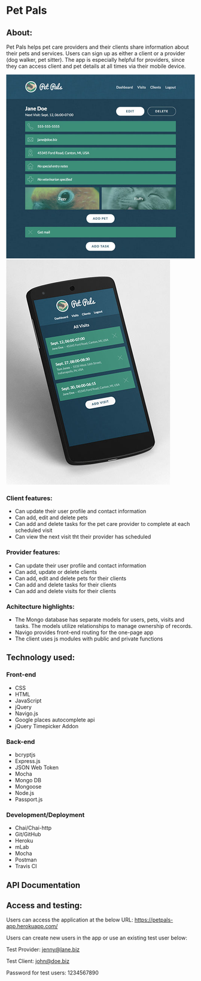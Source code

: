 # Pet Pals

## About:
Pet Pals helps pet care providers and their clients share information about their pets and services. Users can sign up as either a client or a provider (dog walker, pet sitter). The app is especially helpful for providers, since they can access client and pet details at all times via their mobile device.

!["Desktop"](public/images/pet-pals-desktop.jpg "Desktop")
!["Mobile"](public/images/pet-pals-mobile.jpg "Mobile")


### Client features:
* Can update their user profile and contact information
* Can add, edit and delete pets
* Can add and delete tasks for the pet care provider to complete at each scheduled visit
* Can view the next visit tht their provider has scheduled

### Provider features:
* Can update their user profile and contact information
* Can add, update or delete clients
* Can add, edit and delete pets for their clients
* Can add and delete tasks for their clients 
* Can add and delete visits for their clients

### Achitecture highlights:
* The Mongo database has separate models for users, pets, visits and tasks. The models utilize relationships to manage ownership of records.
* Navigo provides front-end routing for the one-page app
* The client uses js modules with public and private functions

## Technology used:

### Front-end
* CSS
* HTML
* JavaScript
* jQuery
* Navigo.js
* Google places autocomplete api
* jQuery Timepicker Addon

### Back-end
* bcryptjs
* Express.js
* JSON Web Token
* Mocha
* Mongo DB
* Mongoose
* Node.js
* Passport.js

### Development/Deployment
* Chai/Chai-http
* Git/GitHub
* Heroku
* mLab
* Mocha
* Postman
* Travis CI

## API Documentation

## Access and testing:
Users can access the application at the below URL:
https://petpals-app.herokuapp.com/

Users can create new users in the app or use an existing test user below:

Test Provider:
jenny@lane.biz

Test Client:
john@doe.biz

Password for test users:
1234567890
